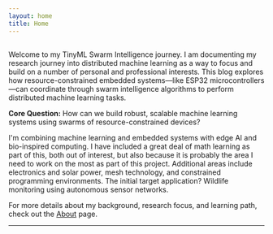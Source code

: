 ```yaml
---
layout: home
title: Home
---
```

##
Welcome to my TinyML Swarm Intelligence journey. I am documenting my research journey into distributed machine learning as a way to focus and build on a number of personal and professional interests. This blog explores how resource-constrained embedded systems—like ESP32 microcontrollers—can coordinate through swarm intelligence algorithms to perform distributed machine learning tasks.

**Core Question:** How can we build robust, scalable machine learning systems using swarms of resource-constrained devices?

I'm combining machine learning and embedded systems with edge AI and bio-inspired computing. I have included a great deal of math learning as part of this, both out of interest, but also because it is probably the area I need to work on the most as part of this project. Additional areas include electronics and solar power, mesh technology, and constrained programming environments. The initial target application? Wildlife monitoring using autonomous sensor networks.

For more details about my background, research focus, and learning path, check out the [About](/about/) page.

---
